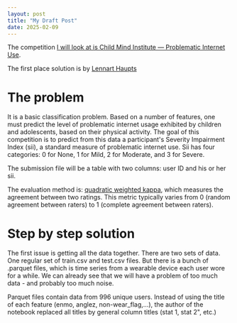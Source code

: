 ```yaml
---
layout: post
title: "My Draft Post"
date: 2025-02-09
---
```



The competition [I will look at is Child Mind Institute — Problematic Internet Use](https://www.kaggle.com/competitions/child-mind-institute-problematic-internet-use).

The first place solution is by [Lennart Haupts](https://www.kaggle.com/competitions/child-mind-institute-problematic-internet-use/leaderboard)

# The problem

It is a basic classification problem. Based on a number of features, one must predict the level of problematic internet usage exhibited by children and adolescents, based on their physical activity. The goal of this competition is to predict from this data a participant's Severity Impairment Index (sii), a standard measure of problematic internet use. Sii has four categories: 0 for None, 1 for Mild, 2 for Moderate, and 3 for Severe.

The submission file will be a table with two columns: user ID and his or her sii.

The evaluation method is: [quadratic weighted kappa](https://www.kaggle.com/code/aroraaman/quadratic-kappa-metric-explained-in-5-simple-steps), which measures the agreement between two ratings. This metric typically varies from 0 (random agreement between raters) to 1 (complete agreement between raters).

# Step by step solution

The first issue is getting all the data together. There are two sets of data. One regular set of train.csv and test.csv files. But there is a bunch of .parquet files, which is time series from a wearable device each user wore for a while. We can already see that we will have a problem of too much data - and probably too much noise.

Parquet files contain data from 996 unique users. Instead of using the title of each feature (enmo, anglez, non-wear_flag,...), the author of the notebook replaced all titles by general column titles (stat 1, stat 2", etc.)

